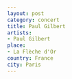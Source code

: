 ```yaml
---
layout: post
category: concert
title: Paul Gilbert
artists: 
- Paul Gilbert
place: 
- La Flèche d'Or
country: France
city: Paris
---
```


